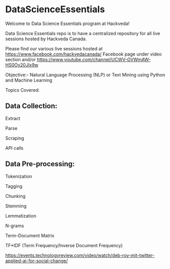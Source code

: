 # DataScienceEssentials

Welcome to Data Science Essentials program at Hackveda!

Data Science Essentials repo is to have a centralized repository for all live sessions hosted by Hackveda Canada.

Please find our various live sessions hosted at https://www.facebook.com/hackvedacanada/ Facebook page under video section and/or https://www.youtube.com/channel/UCWV-GVWmAW-HS0Oy20Jlx9w

Objective:- Natural Language Processing (NLP) or Text Mining using Python and Machine Learning

Topics Covered:

Data Collection:
---------------

Extract 

Parse

Scraping

API calls

Data Pre-processing:
-------------------

Tokenization

Tagging

Chunking

Stemming

Lemmatization

N-grams

Term-Document Matrix

TF*IDF (Term Frequency/Inverse Document Frequency)

https://events.technologyreview.com/video/watch/deb-roy-mit-twitter-applied-ai-for-social-change/
